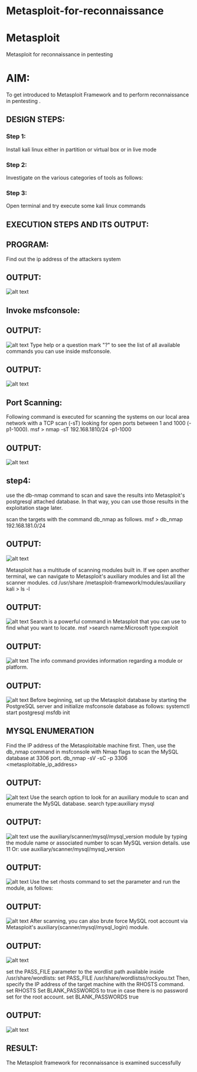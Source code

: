 # Metasploit-for-reconnaissance
# Metasploit
Metasploit for reconnaissance in pentesting

# AIM:

To get introduced to Metasploit Framework and to  perform reconnaissance  in pentesting .

## DESIGN STEPS:

### Step 1:

Install kali linux either in partition or virtual box or in live mode

### Step 2:

Investigate on the various categories of tools as follows:

### Step 3:

Open terminal and try execute some kali linux commands

## EXECUTION STEPS AND ITS OUTPUT:
## PROGRAM:
Find out the ip address of the attackers system

## OUTPUT:
![alt text](image.png)

## Invoke msfconsole:

## OUTPUT:
![alt text](image-1.png)
Type help or a question mark "?" to see the list of all available commands you can use inside msfconsole.

## OUTPUT:
![alt text](image-2.png)

## Port Scanning:
Following command is executed for scanning the systems on our local area network with a TCP scan (-sT) looking for open ports between 1 and 1000 (-p1-1000). msf > nmap -sT 192.168.1810/24 -p1-1000

## OUTPUT:
![alt text](image-3.png)

## step4:
use the db-nmap command to scan and save the results into Metasploit's postgresql attached database. In that way, you can use those results in the exploitation stage later.

scan the targets with the command db_nmap as follows. msf > db_nmap 192.168.181.0/24

## OUTPUT:
![alt text](image-4.png)

Metasploit has a multitude of scanning modules built in. If we open another terminal, we can navigate to Metasploit's auxiliary modules and list all the scanner modules. cd /usr/share /metasploit-framework/modules/auxiliary kali > ls -l

## OUTPUT:
![alt text](image-5.png)
Search is a powerful command in Metasploit that you can use to find what you want to locate. msf >search name:Microsoft type:exploit

## OUTPUT:
![alt text](image-6.png)
The info command provides information regarding a module or platform.
## OUTPUT:
![alt text](image-7.png)
Before beginning, set up the Metasploit database by starting the PostgreSQL server and initialize msfconsole database as follows: systemctl start postgresql msfdb init


## MYSQL ENUMERATION
Find the IP address of the Metasploitable machine first. Then, use the db_nmap command in msfconsole with Nmap flags to scan the MySQL database at 3306 port. db_nmap -sV -sC -p 3306 <metasploitable_ip_address>

## OUTPUT:
![alt text](image-8.png)
Use the search option to look for an auxiliary module to scan and enumerate the MySQL database. search type:auxiliary mysql

## OUTPUT:
![alt text](image-9.png)
use the auxiliary/scanner/mysql/mysql_version module by typing the module name or associated number to scan MySQL version details. use 11 Or: use auxiliary/scanner/mysql/mysql_version

## OUTPUT:
![alt text](image-10.png)
Use the set rhosts command to set the parameter and run the module, as follows:

## OUTPUT:
![alt text](image-11.png)
After scanning, you can also brute force MySQL root account via Metasploit's auxiliary(scanner/mysql/mysql_login) module.

## OUTPUT:
![alt text](image-12.png)

set the PASS_FILE parameter to the wordlist path available inside /usr/share/wordlists: set PASS_FILE /usr/share/wordlistss/rockyou.txt Then, specify the IP address of the target machine with the RHOSTS command. set RHOSTS Set BLANK_PASSWORDS to true in case there is no password set for the root account. set BLANK_PASSWORDS true

## OUTPUT:
![alt text](image-13.png)
## RESULT:
The Metasploit framework for reconnaissance is  examined successfully
